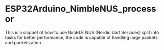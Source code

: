 # ESP32Arduino_NimbleNUS_processor
This is a snippet of how to use NimBLE NUS (Nordic Uart Services) split into tasks for better performance, the code is capable of handling large packets and packetization
